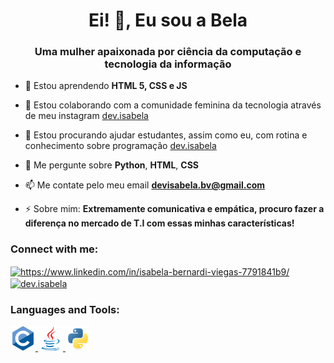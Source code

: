 <h1 align="center">Ei! 👋, Eu sou a Bela</h1>
<h3 align="center">Uma mulher apaixonada por ciência da computação e tecnologia da informação</h3>

- 🌱 Estou aprendendo **HTML 5, CSS e JS**

- 👯 Estou colaborando com a comunidade feminina da tecnologia através de meu instagram [dev.isabela](https://www.instagram.com/dev.isabela/)

- 🤝 Estou procurando ajudar estudantes, assim como eu, com rotina e conhecimento sobre programação [dev.isabela](https://www.instagram.com/dev.isabela/)

- 💬 Me pergunte sobre **Python**, **HTML**, **CSS**

- 📫 Me contate pelo meu email **devisabela.bv@gmail.com**

- ⚡ Sobre mim: **Extremamente comunicativa e empática, procuro fazer a diferença no mercado de T.I com essas minhas características!**

<h3 align="left">Connect with me:</h3>
<p align="left">
<a href="https://linkedin.com/in/https://www.linkedin.com/in/isabela-bernardi-viegas-7791841b9/" target="blank"><img align="center" src="https://raw.githubusercontent.com/rahuldkjain/github-profile-readme-generator/master/src/images/icons/Social/linked-in-alt.svg" alt="https://www.linkedin.com/in/isabela-bernardi-viegas-7791841b9/" height="30" width="40" /></a>
<a href="https://instagram.com/dev.isabela" target="blank"><img align="center" src="https://raw.githubusercontent.com/rahuldkjain/github-profile-readme-generator/master/src/images/icons/Social/instagram.svg" alt="dev.isabela" height="30" width="40" /></a>
</p>

<h3 align="left">Languages and Tools:</h3>
<p align="left"> <a href="https://www.cprogramming.com/" target="_blank" rel="noreferrer"> <img src="https://raw.githubusercontent.com/devicons/devicon/master/icons/c/c-original.svg" alt="c" width="40" height="40"/> </a> <a href="https://www.java.com" target="_blank" rel="noreferrer"> <img src="https://raw.githubusercontent.com/devicons/devicon/master/icons/java/java-original.svg" alt="java" width="40" height="40"/> </a> <a href="https://www.python.org" target="_blank" rel="noreferrer"> <img src="https://raw.githubusercontent.com/devicons/devicon/master/icons/python/python-original.svg" alt="python" width="40" height="40"/> </a> </p>
